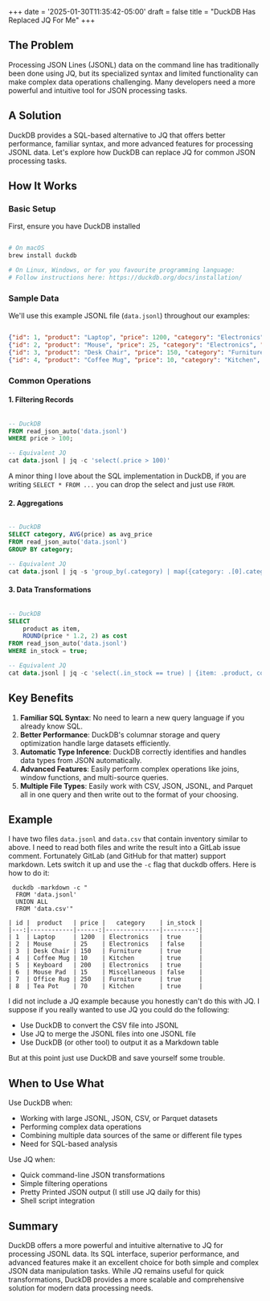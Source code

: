 +++ date = '2025-01-30T11:35:42-05:00'
draft = false
title = "DuckDB Has Replaced JQ For Me"
+++

## The Problem

Processing JSON Lines (JSONL) data on the command line has traditionally been done using JQ, but its specialized syntax and limited functionality can make complex data operations challenging. Many developers need a more powerful and intuitive tool for JSON processing tasks.

## A Solution

DuckDB provides a SQL-based alternative to JQ that offers better performance, familiar syntax, and more advanced features for processing JSONL data. Let's explore how DuckDB can replace JQ for common JSON processing tasks.

## How It Works

### Basic Setup

First, ensure you have DuckDB installed

```bash

# On macOS
brew install duckdb

# On Linux, Windows, or for you favourite programming language:
# Follow instructions here: https://duckdb.org/docs/installation/
```

### Sample Data

We'll use this example JSONL file (`data.jsonl`) throughout our examples:

```json

{"id": 1, "product": "Laptop", "price": 1200, "category": "Electronics", "in_stock": true}
{"id": 2, "product": "Mouse", "price": 25, "category": "Electronics", "in_stock": false}
{"id": 3, "product": "Desk Chair", "price": 150, "category": "Furniture", "in_stock": true}
{"id": 4, "product": "Coffee Mug", "price": 10, "category": "Kitchen", "in_stock": true}
```

### Common Operations

#### 1. Filtering Records

```sql

-- DuckDB
FROM read_json_auto('data.jsonl')
WHERE price > 100;

-- Equivalent JQ
cat data.jsonl | jq -c 'select(.price > 100)'
```

A minor thing I love about the SQL implementation in DuckDB, if you are writing `SELECT * FROM ...` you can drop the select and just use `FROM`.

#### 2. Aggregations

```sql

-- DuckDB
SELECT category, AVG(price) as avg_price 
FROM read_json_auto('data.jsonl') 
GROUP BY category;

-- Equivalent JQ
cat data.jsonl | jq -s 'group_by(.category) | map({category: .[0].category, avg_price: (map(.price) | add / length)})'
```

#### 3. Data Transformations

```sql

-- DuckDB
SELECT 
    product as item, 
    ROUND(price * 1.2, 2) as cost 
FROM read_json_auto('data.jsonl') 
WHERE in_stock = true;

-- Equivalent JQ
cat data.jsonl | jq -c 'select(.in_stock == true) | {item: .product, cost: (.price * 1.2)}'
```

## Key Benefits

1. **Familiar SQL Syntax**: No need to learn a new query language if you already know SQL.
2. **Better Performance**: DuckDB's columnar storage and query optimization handle large datasets efficiently.
3. **Automatic Type Inference**: DuckDB correctly identifies and handles data types from JSON automatically.
4. **Advanced Features**: Easily perform complex operations like joins, window functions, and multi-source queries.
5. **Multiple File Types**: Easily work with CSV, JSON, JSONL, and Parquet all in one query and then write out to the format of your choosing.

## Example

I have two files `data.jsonl` and `data.csv` that contain inventory similar to above. I need to read both files and write the result into a GitLab issue comment. Fortunately GitLab (and GitHub for that matter) support markdown. Lets switch it up and use the `-c` flag that duckdb offers. Here is how to do it:

```shell
 duckdb -markdown -c "
  FROM 'data.jsonl'
  UNION ALL
  FROM 'data.csv'"

| id |  product   | price |   category    | in_stock |
|---:|------------|------:|---------------|---------:|
| 1  | Laptop     | 1200  | Electronics   | true     |
| 2  | Mouse      | 25    | Electronics   | false    |
| 3  | Desk Chair | 150   | Furniture     | true     |
| 4  | Coffee Mug | 10    | Kitchen       | true     |
| 5  | Keyboard   | 200   | Electronics   | true     |
| 6  | Mouse Pad  | 15    | Miscellaneous | false    |
| 7  | Office Rug | 250   | Furniture     | true     |
| 8  | Tea Pot    | 70    | Kitchen       | true     |
```

I did not include a JQ example because you honestly can't do this with JQ. I suppose if you really wanted to use JQ you could do the following:

- Use DuckDB to convert the CSV file into JSONL
- Use JQ to merge the JSONL files into one JSONL file
- Use DuckDB (or other tool) to output it as a Markdown table

But at this point just use DuckDB and save yourself some trouble.

## When to Use What

Use DuckDB when:

- Working with large JSONL, JSON, CSV, or Parquet datasets
- Performing complex data operations
- Combining multiple data sources of the same or different file types
- Need for SQL-based analysis

Use JQ when:

- Quick command-line JSON transformations
- Simple filtering operations
- Pretty Printed JSON output (I still use JQ daily for this)
- Shell script integration

## Summary

DuckDB offers a more powerful and intuitive alternative to JQ for processing JSONL data. Its SQL interface, superior performance, and advanced features make it an excellent choice for both simple and complex JSON data manipulation tasks. While JQ remains useful for quick transformations, DuckDB provides a more scalable and comprehensive solution for modern data processing needs.
